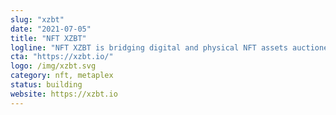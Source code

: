 ```yaml
---
slug: "xzbt"
date: "2021-07-05"
title: "NFT XZBT"
logline: "NFT XZBT is bridging digital and physical NFT assets auctioned live through the Metaplex protocol."
cta: "https://xzbt.io/"
logo: /img/xzbt.svg
category: nft, metaplex
status: building
website: https://xzbt.io
---
```

